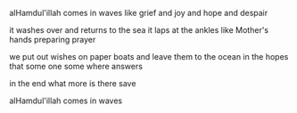 







alHamdul'illah comes in waves
like grief
    and joy
     and     hope
and     despair

it washes over and returns to the sea
it laps at the ankles
like Mother's hands preparing prayer

we put out wishes on paper boats 
    and leave them to the ocean
in the hopes that some one
    some    where
answers

   in the end
what more is there
            save

alHamdul'illah comes in waves













